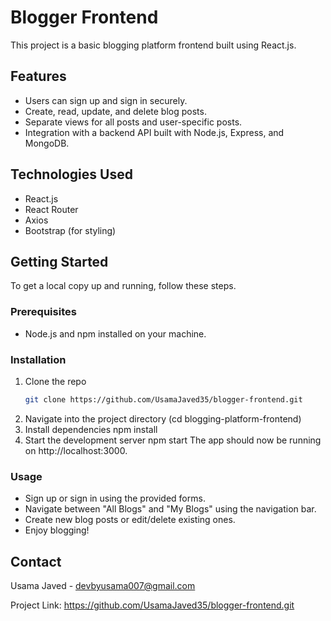 # Blogger Frontend

This project is a basic blogging platform frontend built using React.js.

## Features

- Users can sign up and sign in securely.
- Create, read, update, and delete blog posts.
- Separate views for all posts and user-specific posts.
- Integration with a backend API built with Node.js, Express, and MongoDB.

## Technologies Used

- React.js
- React Router
- Axios
- Bootstrap (for styling)

## Getting Started

To get a local copy up and running, follow these steps.

### Prerequisites

- Node.js and npm installed on your machine.

### Installation

1. Clone the repo
   ```sh
   git clone https://github.com/UsamaJaved35/blogger-frontend.git
2. Navigate into the project directory
   (cd blogging-platform-frontend)
3. Install dependencies
  npm install
4. Start the development server
  npm start
The app should now be running on http://localhost:3000.

### Usage
- Sign up or sign in using the provided forms.
- Navigate between "All Blogs" and "My Blogs" using the navigation bar.
- Create new blog posts or edit/delete existing ones.
- Enjoy blogging!

## Contact
Usama Javed - devbyusama007@gmail.com

Project Link: https://github.com/UsamaJaved35/blogger-frontend.git

